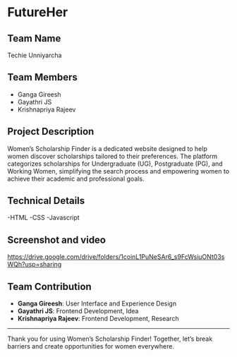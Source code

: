 # FutureHer

## Team Name
Techie Unniyarcha

## Team Members
- Ganga Gireesh
- Gayathri JS
- Krishnapriya Rajeev

## Project Description
Women’s Scholarship Finder is a dedicated website designed to help women discover scholarships tailored to their preferences. The platform categorizes scholarships for Undergraduate (UG), Postgraduate (PG), and Working Women, simplifying the search process and empowering women to achieve their academic and professional goals.

## Technical Details
-HTML
-CSS
-Javascript

## Screenshot and video
https://drive.google.com/drive/folders/1coinL1PuNeSAr6_s9FcWsiuONt03sWQh?usp=sharing


## Team Contribution
- **Ganga Gireesh**: User Interface and Experience Design
- **Gayathri JS**: Frontend Development, Idea
- **Krishnapriya Rajeev**: Frontend Development, Research

---

Thank you for using Women’s Scholarship Finder! Together, let’s break barriers and create opportunities for women everywhere.

